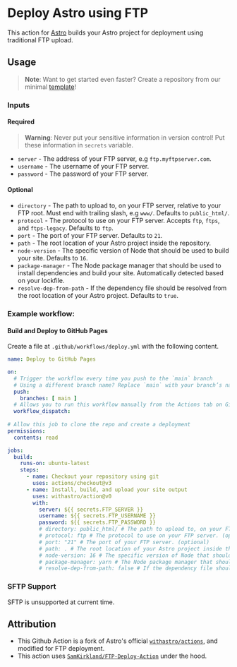 # Deploy Astro using FTP

This action for [Astro](https://github.com/withastro/astro) builds your Astro project for deployment using traditional FTP upload.

## Usage

> **Note**: Want to get started even faster? Create a repository from our minimal [template](https://github.com/radenpioneer/astro-ftp-template)!

### Inputs

#### Required

> **Warning**: Never put your sensitive information in version control! Put these information in `secrets` variable.

- `server` - The address of your FTP server, e.g `ftp.myftpserver.com`.
- `username` - The username of your FTP server.
- `password` - The password of your FTP server.


#### Optional

- `directory` - The path to upload to, on your FTP server, relative to your FTP root. Must end with trailing slash, e.g `www/`. Defaults to `public_html/`.
- `protocol` - The protocol to use on your FTP server. Accepts `ftp`, `ftps`, and `ftps-legacy`. Defaults to `ftp`.
- `port` - The port of your FTP server. Defaults to `21`.
- `path` - The root location of your Astro project inside the repository.
- `node-version` - The specific version of Node that should be used to build your site. Defaults to `16`.
- `package-manager` - The Node package manager that should be used to install dependencies and build your site. Automatically detected based on your lockfile.
- `resolve-dep-from-path` - If the dependency file should be resolved from the root location of your Astro project. Defaults to `true`.

### Example workflow:

#### Build and Deploy to GitHub Pages

Create a file at `.github/workflows/deploy.yml` with the following content.

```yml
name: Deploy to GitHub Pages

on:
  # Trigger the workflow every time you push to the `main` branch
  # Using a different branch name? Replace `main` with your branch’s name
  push:
    branches: [ main ]
  # Allows you to run this workflow manually from the Actions tab on GitHub.
  workflow_dispatch:
  
# Allow this job to clone the repo and create a deployment
permissions:
  contents: read

jobs:
  build:
    runs-on: ubuntu-latest
    steps:
      - name: Checkout your repository using git
        uses: actions/checkout@v3
      - name: Install, build, and upload your site output
        uses: withastro/action@v0
        with:
          server: ${{ secrets.FTP_SERVER }}
          username: ${{ secrets.FTP_USERNAME }}
          password: ${{ secrets.FTP_PASSWORD }}
          # directory: public_html/ # The path to upload to, on your FTP server, relative to your FTP root. Must end with trailing slash. (optional)
          # protocol: ftp # The protocol to use on your FTP server. (optional)
          # port: "21" # The port of your FTP server. (optional)
          # path: . # The root location of your Astro project inside the repository. (optional)
          # node-version: 16 # The specific version of Node that should be used to build your site. Defaults to 16. (optional)
          # package-manager: yarn # The Node package manager that should be used to install dependencies and build your site. Automatically detected based on your lockfile. (optional)
          # resolve-dep-from-path: false # If the dependency file should be resolved from the root location of your Astro project. Defaults to `true`. (optional)

```

### SFTP Support

SFTP is unsupported at current time.

## Attribution

- This Github Action is a fork of Astro's official [`withastro/actions`](https://github.com/withastro/action), and modified for FTP deployment.
- This action uses [`SamKirkland/FTP-Deploy-Action`](https://github.com/SamKirkland/FTP-Deploy-Action) under the hood. 